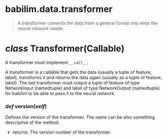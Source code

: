 # babilim.data.transformer

> A transformer converts the data from a general format into what the neural network needs.

# *class* **Transformer**(Callable)

A transformer must implement `__call__`.

A transformer is a callable that gets the data (usually a tuple of feature, label), transforms it and returns the data again (usually as a tuple of feature, label).
The last transformer must output a tuple of feature of type NetworkInput (namedtuple) and label of type NetworkOutput (namedtuple) for babilim to be able to pass it to the neural network.


### *def* **version**(*self*)

Defines the version of the transformer. The name can be also something descriptive of the method.

* returns: The version number of the transformer.



